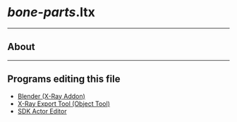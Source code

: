 # *bone-parts*.ltx

___

## About

___

## Programs editing this file

- [Blender (X-Ray Addon)](../../../modding-tools/blender/blender-x-ray-addon-summary.md)
- [X-Ray Export Tool (Object Tool)](../../../modding-tools/models/xray-export-tool.md)
- [SDK Actor Editor](../../../modding-tools/sdk/actor-editor/actor-editor.md)
